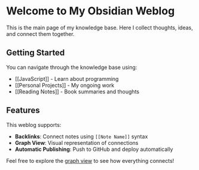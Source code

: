 # Welcome to My Obsidian Weblog

This is the main page of my knowledge base. Here I collect thoughts, ideas, and connect them together.

## Getting Started

You can navigate through the knowledge base using:
- [[JavaScript]] - Learn about programming
- [[Personal Projects]] - My ongoing work
- [[Reading Notes]] - Book summaries and thoughts

## Features

This weblog supports:
- **Backlinks**: Connect notes using `[[Note Name]]` syntax
- **Graph View**: Visual representation of connections
- **Automatic Publishing**: Push to GitHub and deploy automatically

Feel free to explore the [graph view](graph.html) to see how everything connects!